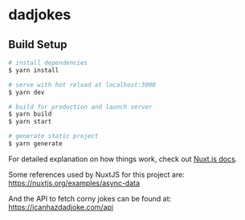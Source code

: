 # dadjokes

## Build Setup

```bash
# install dependencies
$ yarn install

# serve with hot reload at localhost:3000
$ yarn dev

# build for production and launch server
$ yarn build
$ yarn start

# generate static project
$ yarn generate
```

For detailed explanation on how things work, check out [Nuxt.js docs](https://nuxtjs.org).

Some references used by NuxtJS for this project are: 
https://nuxtjs.org/examples/async-data

And the API to fetch corny jokes can be found at: 
https://icanhazdadjoke.com/api
